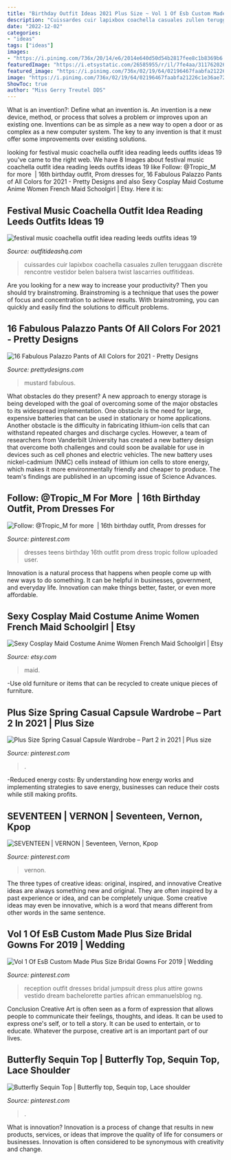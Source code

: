 ```yaml
---
title: "Birthday Outfit Ideas 2021 Plus Size ~ Vol 1 Of Esb Custom Made Plus Size Bridal Gowns For 2019"
description: "Cuissardes cuir lapixbox coachella casuales zullen teruggaan discrète rencontre vestidor belen balsera twist lascarries outfitideas"
date: "2022-12-02"
categories:
- "ideas"
tags: ["ideas"]
images:
- "https://i.pinimg.com/736x/20/14/e6/2014e640d50d54b2817fee8c1b8369b6.jpg"
featuredImage: "https://i.etsystatic.com/26585955/r/il/7fe4aa/3117620265/il_1140xN.3117620265_dy8h.jpg"
featured_image: "https://i.pinimg.com/736x/02/19/64/02196467faabfa21226c1e36ae722171.jpg"
image: "https://i.pinimg.com/736x/02/19/64/02196467faabfa21226c1e36ae722171.jpg"
ShowToc: true
author: "Miss Gerry Treutel DDS"
---
```



What is an invention?: Define what an invention is.
An invention is a new device, method, or process that solves a problem or improves upon an existing one. Inventions can be as simple as a new way to open a door or as complex as a new computer system. The key to any invention is that it must offer some improvements over existing solutions.

	

		
looking for festival music coachella outfit idea reading leeds outfits ideas 19 you've came to the right web. We have 8 Images about festival music coachella outfit idea reading leeds outfits ideas 19 like Follow: @Tropic_M for more ️ | 16th birthday outfit, Prom dresses for, 16 Fabulous Palazzo Pants of All Colors for 2021 - Pretty Designs and also Sexy Cosplay Maid Costume Anime Women French Maid Schoolgirl | Etsy. Here it is:
		
    
## Festival Music Coachella Outfit Idea Reading Leeds Outfits Ideas 19

<img loading=lazy src="https://outfitideashq.com/wp-content/uploads/2014/12/festival-music-coachella-outfit-idea-reading-leeds-outfits-ideas-19.jpg" onerror="this.onerror=null;this.src='https://tse1.mm.bing.net/th?id=OIP.G5RVWcibifAw29PQtZoLfQDIEs&amp;pid=15.1';" alt="festival music coachella outfit idea reading leeds outfits ideas 19">

_Source: outfitideashq.com_

>cuissardes cuir lapixbox coachella casuales zullen teruggaan discrète rencontre vestidor belen balsera twist lascarries outfitideas. 

	

Are you looking for a new way to increase your productivity? Then you should try brainstroming. Brainstroming is a technique that uses the power of focus and concentration to achieve results. With brainstroming, you can quickly and easily find the solutions to difficult problems.

    
## 16 Fabulous Palazzo Pants Of All Colors For 2021 - Pretty Designs

<img loading=lazy src="https://www.prettydesigns.com/wp-content/uploads/2014/05/Mustard-Palazzo-Pants.jpg" onerror="this.onerror=null;this.src='https://tse4.mm.bing.net/th?id=OIP.J-OpVAokYT58QgkAWSLgbQHaLG&amp;pid=15.1';" alt="16 Fabulous Palazzo Pants of All Colors for 2021 - Pretty Designs">

_Source: prettydesigns.com_

>mustard fabulous. 

	

What obstacles do they present?
A new approach to energy storage is being developed with the goal of overcoming some of the major obstacles to its widespread implementation. One obstacle is the need for large, expensive batteries that can be used in stationary or home applications. Another obstacle is the difficulty in fabricating lithium-ion cells that can withstand repeated charges and discharge cycles. However, a team of researchers from Vanderbilt University has created a new battery design that overcome both challenges and could soon be available for use in devices such as cell phones and electric vehicles. The new battery uses nickel-cadmium (NMC) cells instead of lithium ion cells to store energy, which makes it more environmentally friendly and cheaper to produce. The team's findings are published in an upcoming issue of Science Advances.

    
## Follow: @Tropic_M For More ️ | 16th Birthday Outfit, Prom Dresses For

<img loading=lazy src="https://i.pinimg.com/736x/02/19/64/02196467faabfa21226c1e36ae722171.jpg" onerror="this.onerror=null;this.src='https://tse2.mm.bing.net/th?id=OIP.jyesoW_dubRgXBow18Iy7wHaJO&amp;pid=15.1';" alt="Follow: @Tropic_M for more ️ | 16th birthday outfit, Prom dresses for">

_Source: pinterest.com_

>dresses teens birthday 16th outfit prom dress tropic follow uploaded user. 

	

Innovation is a natural process that happens when people come up with new ways to do something. It can be helpful in businesses, government, and everyday life. Innovation can make things better, faster, or even more affordable.

    
## Sexy Cosplay Maid Costume Anime Women French Maid Schoolgirl | Etsy

<img loading=lazy src="https://i.etsystatic.com/26585955/r/il/7fe4aa/3117620265/il_1140xN.3117620265_dy8h.jpg" onerror="this.onerror=null;this.src='https://tse4.mm.bing.net/th?id=OIP.9XqF66yj8gtNwaY0gSzQnwHaKj&amp;pid=15.1';" alt="Sexy Cosplay Maid Costume Anime Women French Maid Schoolgirl | Etsy">

_Source: etsy.com_

>maid. 

	

-Use old furniture or items that can be recycled to create unique pieces of furniture.

    
## Plus Size Spring Casual Capsule Wardrobe – Part 2 In 2021 | Plus Size

<img loading=lazy src="https://i.pinimg.com/736x/20/14/e6/2014e640d50d54b2817fee8c1b8369b6.jpg" onerror="this.onerror=null;this.src='https://tse2.mm.bing.net/th?id=OIP.c4BDZ4_782hl6SN1y-BtiwHaLG&amp;pid=15.1';" alt="Plus Size Spring Casual Capsule Wardrobe – Part 2 in 2021 | Plus size">

_Source: pinterest.com_

>. 

	

-Reduced energy costs: By understanding how energy works and implementing strategies to save energy, businesses can reduce their costs while still making profits.

    
## SEVENTEEN | VERNON | Seventeen, Vernon, Kpop

<img loading=lazy src="https://i.pinimg.com/736x/49/59/61/495961cf99fd22d894c95cd3236ab530.jpg" onerror="this.onerror=null;this.src='https://tse4.mm.bing.net/th?id=OIP.BsbcYt9lYl1lPHOV83J3-AHaLa&amp;pid=15.1';" alt="SEVENTEEN | VERNON | Seventeen, Vernon, Kpop">

_Source: pinterest.com_

>vernon. 

	

The three types of creative ideas: original, inspired, and innovative
Creative ideas are always something new and original. They are often inspired by a past experience or idea, and can be completely unique. Some creative ideas may even be innovative, which is a word that means different from other words in the same sentence.

    
## Vol 1 Of EsB Custom Made Plus Size Bridal Gowns For 2019 | Wedding

<img loading=lazy src="https://i.pinimg.com/736x/6b/87/90/6b87907a74cbb6bed2abd2880d2bb700.jpg" onerror="this.onerror=null;this.src='https://tse1.mm.bing.net/th?id=OIP.6-xwCZ16Til7n1veEu_nAgHaJl&amp;pid=15.1';" alt="Vol 1 Of EsB Custom Made Plus Size Bridal Gowns For 2019 | Wedding">

_Source: pinterest.com_

>reception outfit dresses bridal jumpsuit dress plus attire gowns vestido dream bachelorette parties african emmanuelsblog ng. 

	

Conclusion
Creative Art is often seen as a form of expression that allows people to communicate their feelings, thoughts, and ideas. It can be used to express one's self, or to tell a story. It can be used to entertain, or to educate. Whatever the purpose, creative art is an important part of our lives.

    
## Butterfly Sequin Top | Butterfly Top, Sequin Top, Lace Shoulder

<img loading=lazy src="https://i.pinimg.com/736x/d3/f7/74/d3f774f1fb0b4ef7bb2aef92d46455d7.jpg" onerror="this.onerror=null;this.src='https://tse1.mm.bing.net/th?id=OIP.vcEnr58dmStfYeZI2h6TXwHaHW&amp;pid=15.1';" alt="Butterfly Sequin Top | Butterfly top, Sequin top, Lace shoulder">

_Source: pinterest.com_

>. 

	

What is innovation?
Innovation is a process of change that results in new products, services, or ideas that improve the quality of life for consumers or businesses. Innovation is often considered to be synonymous with creativity and change.


